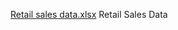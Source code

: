 [Retail sales data.xlsx](https://github.com/user-attachments/files/22086393/Retail.sales.data.xlsx)
Retail Sales Data 
